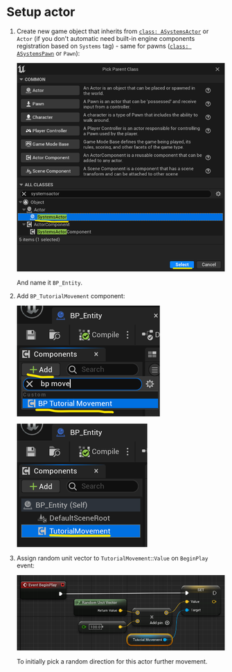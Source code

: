 # Setup actor

1. Create new game object that inherits from [`class: ASystemsActor`]() or `Actor`
    (if you don't automatic need built-in engine components registration based on
    `Systems` tag) - same for pawns ([`class: ASystemsPawn`]() or `Pawn`):

    ![Create actor](../../../assets/systems_actor_create.png)

    And name it `BP_Entity`.

1. Add `BP_TutorialMovement` component:

    ![Add components](../../../assets/systems_actor_components_a.png)

    ![Add components](../../../assets/systems_actor_components_b.png)

1. Assign random unit vector to `TutorialMovement`::`Value` on `BeginPlay` event:

    ![Add components](../../../assets/systems_actor_components_c.png)

    To initially pick a random direction for this actor further movement.